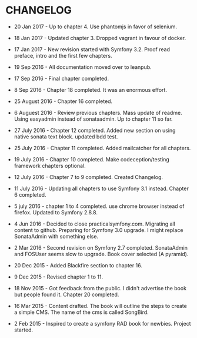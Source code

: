 # CHANGELOG

* 20 Jan 2017 - Up to chapter 4. Use phantomjs in favor of selenium.

* 18 Jan 2017 - Updated chapter 3. Dropped vagrant in favour of docker.

* 17 Jan 2017 - New revision started with Symfony 3.2. Proof read preface, intro and the first few chapters.

* 19 Sep 2016 - All documentation moved over to leanpub.

* 17 Sep 2016 - Final chapter completed.

* 8 Sep 2016 - Chapter 18 completed. It was an enormous effort.

* 25 August 2016 - Chapter 16 completed.

* 6 Auguest 2016 - Review previous chapters. Mass update of readme. Using easyadmin instead of sonataadmin. Up to chapter 11 so far.

* 27 July 2016 - Chapter 12 completed. Added new section on using native sonata text block. updated bdd test.

* 25 July 2016 - Chapter 11 completed. Added mailcatcher for all chapters.

* 19 July 2016 - Chapter 10 completed. Make codeception/testing framework chapters optional.

* 12 July 2016 - Chapter 7 to 9 completed. Created Changelog.

* 11 July 2016 - Updating all chapters to use Symfony 3.1 instead. Chapter 6 completed. 

* 5 july 2016 - chapter 1 to 4 completed. use chrome browser instead of firefox. Updated to Symfony 2.8.8.

* 4 Jun 2016 - Decided to close practicalsymfony.com. Migrating all content to github. Preparing for Symfony 3.0 upgrade. I might replace SonataAdmin with something else.

* 2 Mar 2016 - Second revision on Symfony 2.7 completed. SonataAdmin and FOSUser seems slow to upgrade. Book cover selected (A pyramid).

* 20 Dec 2015 - Added Blackfire section to chapter 16.

* 9 Dec 2015 - Revised chapter 1 to 11.

* 18 Nov 2015 - Got feedback from the public. I didn't advertise the book but people found it. Chapter 20 completed.

* 16 Mar 2015 - Content drafted. The book will outline the steps to create a simple CMS. The name of the cms is called SongBird.

* 2 Feb 2015 - Inspired to create a symfony RAD book for newbies. Project started.
